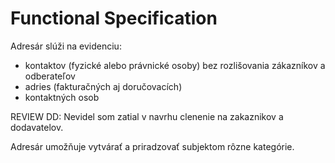 # Functional Specification

Adresár slúži na evidenciu:
* kontaktov (fyzické alebo právnické osoby) bez rozlišovania zákazníkov a odberateľov
* adries (fakturačných aj doručovacích)
* kontaktných osob

REVIEW DD: Nevidel som zatial v navrhu clenenie na zakaznikov a dodavatelov.

Adresár umožňuje vytvárať a priradzovať subjektom rôzne kategórie.